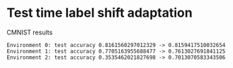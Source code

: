 # Test time label shift adaptation

CMNIST results

```
Environment 0: test accuracy 0.8161560297012329 -> 0.8159417510032654
Environment 1: test accuracy 0.7705163955688477 -> 0.7613027691841125
Environment 2: test accuracy 0.3535462021827698 -> 0.7013070583343506
```
